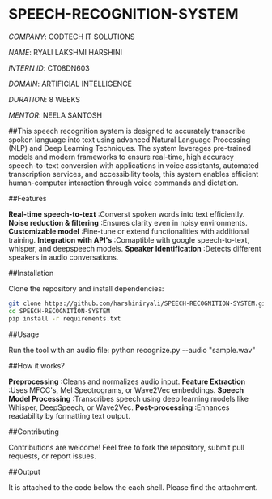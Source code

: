 # SPEECH-RECOGNITION-SYSTEM

*COMPANY*: CODTECH IT SOLUTIONS

*NAME*: RYALI LAKSHMI HARSHINI

*INTERN ID*: CT08DN603

*DOMAIN*: ARTIFICIAL INTELLIGENCE

*DURATION*: 8 WEEKS

*MENTOR*: NEELA SANTOSH

##This speech recognition system is designed to accurately transcribe spoken language into text using advanced Natural Language Processing (NLP) and Deep Learning Techniques. The system leverages pre-trained models and modern frameworks to ensure real-time, high accuracy speech-to-text conversion with applications in voice assistants, automated transcription services, and accessibility tools, this system enables efficient human-computer interaction through voice commands and dictation.

##Features

**Real-time speech-to-text** :Converst spoken words into text efficiently.
**Noise reduction & filtering** :Ensures clarity even in noisy environments.
**Customizable model** :Fine-tune or extend functionalities with additional training.
**Integration with API's** :Comaptible with google speech-to-text, whisper, and deepspeech models.
**Speaker Identification** :Detects different speakers in audio conversations.

##Installation

Clone the repository and install dependencies:
```bash
git clone https://github.com/harshiniryali/SPEECH-RECOGNITION-SYSTEM.git
cd SPEECH-RECOGNITION-SYSTEM
pip install -r requirements.txt
```

##Usage

Run the tool with an audio file:
python recognize.py --audio "sample.wav"

##How it works?

**Preprocessing** :Cleans and normalizes audio input.
**Feature Extraction** :Uses MFCC's, Mel Spectrograms, or Wave2Vec embeddings.
**Speech Model Processing** :Transcribes speech using deep learning models like Whisper, DeepSpeech, or Wave2Vec.
**Post-processing** :Enhances readability by formatting text output.

##Contributing

Contributions are welcome! Feel free to fork the repository, submit pull requests, or report issues.

##Output

It is attached to the code below the each shell. Please find the attachment.
